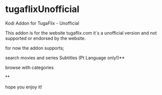 # tugaflixUnofficial
Kodi Addon for TugaFlix - Unofficial


This addon is for the website tugaflix.com 
it´s a unofficial version and not supported or endorsed by the website.

for now the addon supports;

 search movies and series
 Subtitles (Pt Language only!)**
 
 browse with categories
 
 
 
 **
 
 hope you enjoy it!
